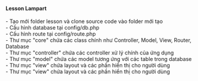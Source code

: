 <h4>Lesson Lampart</h4>
- Tạo mới folder lesson và clone source code vào folder mới tạo <br />
- Cấu hình database tại config/db.php  <br />
- Cấu hình route tại config/route.php  <br />
- Thư mục "core" chứa các class chính như Controller, Model, View, Router, Database  <br />
- Thư mục "controller" chứa các controller xử lý chính của ứng dụng <br />
- Thư mục "model" chứa các model tương ứng với các table trong database <br />
- Thư mục "view" chứa layout và các phần hiển thị cho người dùng <br />
- Thư mục "view" chứa layout và các phần hiển thị cho người dùng <br />

